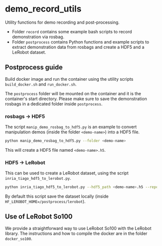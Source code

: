 # demo_record_utils

Utility functions for demo recording and post-processing.

- Folder `record` contains some example bash scripts to record demonstration via rosbag.
- Folder `postprocess` contains Python functions and example scripts to extract demonstration data from rosbags and create a HDF5 and a LeRobot dataset.

## Postprocess guide

Build docker image and run the container using the utility scripts `build_docker.sh` and `run_docker.sh`.

The `postprocess` folder will be mounted on the container and it is the container's start directory.
Please make sure to save the demonstration rosbags in a dedicated folder inside `postprocess`.

### rosbags -> HDF5

The script `manip_demo_rosbag_to_hdf5.py` is an example to convert manipulation demos (inside the folder `<demo-name>`) into a HDF5 file.

```bash
python manip_demo_rosbag_to_hdf5.py --folder <demo-name>
```

This will create a HDF5 file named `<demo-name>.h5`.

### HDF5 -> LeRobot

This can be used to create a LeRobot dataset, using the script `inria_tiago_hdf5_to_lerobot.py`.

```bash
python inria_tiago_hdf5_to_lerobot.py --hdf5_path <demo-name>.h5 --repo_id <org>/<dataset-name> --task <task-name>
```

By default this script save the dataset locally (inside `HF_LEROBOT_HOME=/postprocess/lerobot`).

## Use of LeRobot So100
We provide a straightforward way to use LeRobot So100 with the LeRobot library. The instructions and how to compile the docker are in the folder `docker_so100`.

